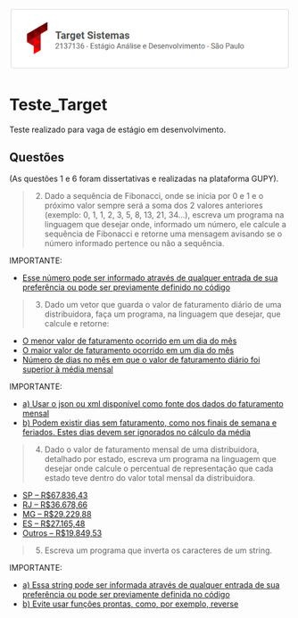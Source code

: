 <h1 align="left">
    <img src="https://github.com/LucasEPaduam/Teste_Target/blob/main/Target.PNG?raw=true"/> 
</h1>

# Teste_Target
Teste realizado para vaga de estágio em desenvolvimento.

## Questões 

(As questões 1 e 6 foram dissertativas e realizadas na plataforma GUPY). 

> 2) Dado a sequência de Fibonacci, onde se inicia por 0 e 1 e o próximo valor sempre será a soma dos 2 valores anteriores 
(exemplo: 0, 1, 1, 2, 3, 5, 8, 13, 21, 34...), escreva um programa na linguagem que desejar onde, informado um número, 
ele calcule a sequência de Fibonacci e retorne uma mensagem avisando se o número informado pertence ou não a sequência.

IMPORTANTE:
 - [Esse número pode ser informado através de qualquer entrada de sua preferência ou pode ser previamente definido no código]()

> 3) Dado um vetor que guarda o valor de faturamento diário de uma distribuidora, faça um programa, na linguagem que desejar, 
que calcule e retorne:

- [O menor valor de faturamento ocorrido em um dia do mês]()
- [O maior valor de faturamento ocorrido em um dia do mês]()
- [Número de dias no mês em que o valor de faturamento diário foi superior à média mensal]()

IMPORTANTE:
 - [a) Usar o json ou xml disponível como fonte dos dados do faturamento mensal]()
 - [b) Podem existir dias sem faturamento, como nos finais de semana e feriados. Estes dias devem ser ignorados no cálculo da média]() 

> 4) Dado o valor de faturamento mensal de uma distribuidora, detalhado por estado, escreva um programa na linguagem que desejar 
onde calcule o percentual de representação que cada estado teve dentro do valor total mensal da distribuidora.

 - [SP – R$67.836,43]()
 - [RJ – R$36.678,66]()
 - [MG – R$29.229,88]()
 - [ES – R$27.165,48]()
 - [Outros – R$19.849,53]()
 
> 5) Escreva um programa que inverta os caracteres de um string.

IMPORTANTE:
 - [a) Essa string pode ser informada através de qualquer entrada de sua preferência ou pode ser previamente definida no código]()
 - [b) Evite usar funções prontas, como, por exemplo, reverse]()

